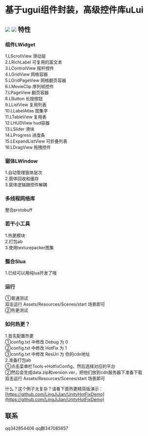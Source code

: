 基于ugui组件封装，高级控件库uLui
====
![](picture/photo1.png)
![](picture/photo2.png)
特性
-------  
### 组件LWidget
1.LScrollView 滑动层<br>
2.LRichLabel 可复用的富文本<br>
3.LControlView 摇杆控件<br>
4.LGridView 网格容器<br>
5.LGridPageView 网格翻页容器<br>
6.LMovieClip 序列帧控件<br>
7.LPageView 翻页容器<br>
8.LButton 长按按钮<br>
9.LListView 复用列表<br>
10.LLabelAtlas 图集字<br>
11.LTableView 复用表<br>
12.LHUDView hud容器<br>
13.LSlider 滑块<br>
14.LProgress 进度条<br>
15.LExpandListView 可折叠列表<br>
16.LDragView 拖拽控件<br>

### 窗体LWindow
1.自动管理窗体层次<br>
2.窗体回收和缓存<br>
3.窗体逻辑跟控件解耦<br>

### 多线程网络库
整合protobuff

### 若干小工具
1.热更模块<br>
2.打包ab<br>
3.使用texturepacker图集<br>

### 整合Slua
1.已经可以用纯lua开发了哦 <br>

### 运行
①普通测试<br>
双击运行 Assets/Resources/Scenes/start 场景即可<br>
②热更测试<br>

### 如何热更？
1.首先配置热更<br>
①config.txt 中修改 Debug 为 0<br>
②config.txt 中修改 HotFix 为 1<br>
③config.txt 中修改 ResUrl 为 你的cdn地址<br>
2.准备打包ab<br>
①点击菜单栏Tools->HotfixConfig，然后选择对应的平台<br>
②然后会生成data.zip和version.ver，把他们放到cdn服务器下准备下载<br>
双击运行 Assets/Resources/Scenes/start 场景即可<br>

什么？这个例子太复杂？请看下面热更精简版演示：<br>
[https://github.com/LingJiJian/UnityHotFixDemo](https://github.com/LingJiJian/UnityHotFixDemo)<br />  

联系
-------
qq342854406  qq群347085657
